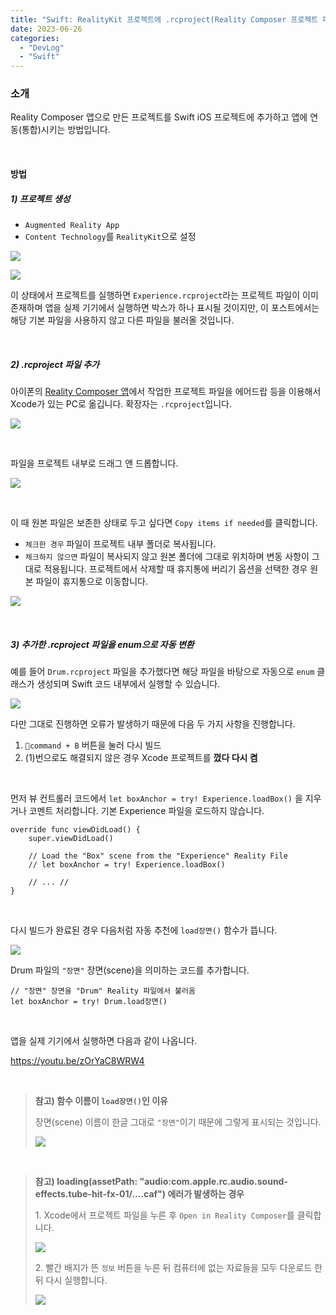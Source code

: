 ```yaml
---
title: "Swift: RealityKit 프로젝트에 .rcproject(Reality Composer 프로젝트 파일) 추가하고 앱에 통합하기"
date: 2023-06-26
categories: 
  - "DevLog"
  - "Swift"
---
```


### **소개**

Reality Composer 앱으로 만든 프로젝트를 Swift iOS 프로젝트에 추가하고 앱에 연동(통합)시키는 방법입니다.

 

#### **방법**

##### **1) 프로젝트 생성**

- `Augmented Reality App`
- `Content Technology`를 `RealityKit`으로 설정

![](./assets/img/wp-content/uploads/2023/06/스크린샷-2023-06-26-오후-9.38.34-복사본.jpg)

![](./assets/img/wp-content/uploads/2023/06/스크린샷-2023-06-26-오후-9.38.50-복사본.jpg)

이 상태에서 프로젝트를 실행하면 `Experience.rcproject`라는 프로젝트 파일이 이미 존재하며 앱을 실제 기기에서 실행하면 박스가 하나 표시될 것이지만, 이 포스트에서는 해당 기본 파일을 사용하지 않고 다른 파일을 불러올 것입니다.

 

##### **2) .rcproject 파일 추가**

아이폰의 [Reality Composer 앱](https://apps.apple.com/us/app/reality-composer/id1462358802)에서 작업한 프로젝트 파일을 에어드랍 등을 이용해서 Xcode가 있는 PC로 옮깁니다. 확장자는 `.rcproject`입니다.

![](./assets/img/wp-content/uploads/2023/06/IMG_B802B6D77D26-1-복사본.jpeg)

 

파일을 프로젝트 내부로 드래그 앤 드롭합니다.

![](./assets/img/wp-content/uploads/2023/06/스크린샷-2023-06-26-오후-9.26.01-복사본.jpg)

 

이 때 원본 파일은 보존한 상태로 두고 싶다면 `Copy items if needed`를 클릭합니다.

- `체크한 경우` 파일이 프로젝트 내부 폴더로 복사됩니다.
- `체크하지 않으면` 파일이 복사되지 않고 원본 폴더에 그대로 위치하며 변동 사항이 그대로 적용됩니다. 프로젝트에서 삭제할 때 휴지통에 버리기 옵션을 선택한 경우 원본 파일이 휴지통으로 이동합니다.

![](./assets/img/wp-content/uploads/2023/06/스크린샷-2023-06-26-오후-9.26.50-복사본.jpg)

 

##### **3) 추가한 .rcproject 파일을 enum으로 자동 변환**

예를 들어 `Drum.rcproject` 파일을 추가했다면 해당 파일을 바탕으로 자동으로 `enum` 클래스가 생성되며 Swift 코드 내부에서 실행할 수 있습니다.

![](./assets/img/wp-content/uploads/2023/06/스크린샷-2023-06-26-오후-9.56.24.png)

다만 그대로 진행하면 오류가 발생하기 때문에 다음 두 가지 사항을 진행합니다.

1. `command + B` 버튼을 눌러 다시 빌드
2. (1)번으로도 해결되지 않은 경우 Xcode 프로젝트를 **껐다 다시 켬**

 

먼저 뷰 컨트롤러 코드에서 `let boxAnchor = try! Experience.loadBox()` 을 지우거나 코멘트 처리합니다. 기본 Experience 파일을 로드하지 않습니다.

```
override func viewDidLoad() {
    super.viewDidLoad()
    
    // Load the "Box" scene from the "Experience" Reality File
    // let boxAnchor = try! Experience.loadBox()
     
    // ... //
}
```

 

다시 빌드가 완료된 경우 다음처럼 자동 추천에 `load장면()` 함수가 뜹니다.

![](./assets/img/wp-content/uploads/2023/06/스크린샷-2023-06-26-오후-9.30.47-복사본.jpg)

Drum 파일의 `"장면"` 장면(scene)을 의미하는 코드를 추가합니다.

```
// "장면" 장면을 "Drum" Reality 파일에서 불러옴
let boxAnchor = try! Drum.load장면()
```

 

앱을 실제 기기에서 실행하면 다음과 같이 나옵니다.

https://youtu.be/zOrYaC8WRW4

 

> **참고) 함수 이름이 `load장면()`인 이유**
> 
> 장면(scene) 이름이 한글 그대로 `"장면"`이기 때문에 그렇게 표시되는 것입니다.
> 
> ![](./assets/img/wp-content/uploads/2023/06/스크린샷-2023-06-26-오후-9.33.41-복사본.jpg)

 

> **참고) loading(assetPath: "audio:com.apple.rc.audio.sound-effects.tube-hit-fx-01/....caf") 에러가 발생하는 경우**
> 
> 1\. Xcode에서 프로젝트 파일을 누른 후 `Open in Reality Composer`를 클릭합니다.
> 
> ![](./assets/img/wp-content/uploads/2023/06/스크린샷-2023-06-26-오후-9.28.05-복사본.jpg)
> 
> 2\. 빨간 배지가 뜬 `정보` 버튼을 누른 뒤 컴퓨터에 없는 자료들을 모두 다운로드 한 뒤 다시 실행합니다.
> 
> ![](./assets/img/wp-content/uploads/2023/06/스크린샷-2023-06-26-오후-9.01.13-복사본.jpg)
